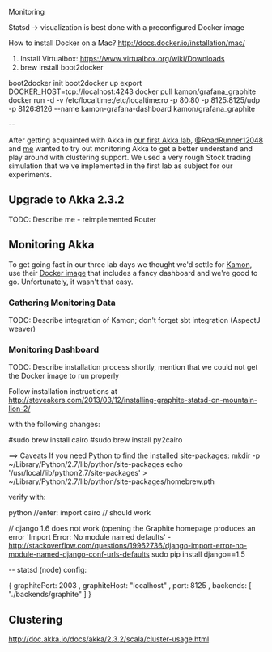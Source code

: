 Monitoring

Statsd -> visualization is best done with a preconfigured Docker image

How to install Docker on a Mac? http://docs.docker.io/installation/mac/

1. Install Virtualbox: https://www.virtualbox.org/wiki/Downloads
2. brew install boot2docker


boot2docker init
boot2docker up
export DOCKER_HOST=tcp://localhost:4243
docker pull kamon/grafana_graphite
docker run -d -v /etc/localtime:/etc/localtime:ro -p 80:80 -p 8125:8125/udp -p 8126:8126 --name kamon-grafana-dashboard kamon/grafana_graphite

--

After getting acquainted with Akka in [our first Akka lab](http://blog.comsysto.com/2014/05/09/reactive-programming-with-akka-and-scala/), [@RoadRunner12048](https://twitter.com/RoadRunner12048) and [me](https://twitter.com/dmitterd) wanted to try out monitoring Akka to get a better understand and play around with clustering support. We used a very rough Stock trading simulation that we've implemented in the first lab as subject for our experiments.

## Upgrade to Akka 2.3.2

TODO: Describe me - reimplemented Router

## Monitoring Akka

To get going fast in our three lab days we thought we'd settle for [Kamon](http://kamon.io/), use their [Docker image](https://github.com/kamon-io/docker-grafana-graphite) that includes a fancy dashboard and we're good to go. Unfortunately, it wasn't that easy.

### Gathering Monitoring Data

TODO: Describe integration of Kamon; don't forget sbt integration (AspectJ weaver)

### Monitoring Dashboard

TODO: Describe installation process shortly, mention that we could not get the Docker image to run properly

Follow installation instructions at http://steveakers.com/2013/03/12/installing-graphite-statsd-on-mountain-lion-2/

with the following changes:

#sudo brew install cairo
#sudo brew install py2cairo

==> Caveats
If you need Python to find the installed site-packages:
  mkdir -p ~/Library/Python/2.7/lib/python/site-packages
  echo '/usr/local/lib/python2.7/site-packages' > ~/Library/Python/2.7/lib/python/site-packages/homebrew.pth

verify with:

python
//enter: import cairo // should work

// django 1.6 does not work (opening the Graphite homepage produces an error 'Import Error: No module named defaults' - http://stackoverflow.com/questions/19962736/django-import-error-no-module-named-django-conf-urls-defaults
sudo pip install django==1.5

--
statsd (node) config:

{
  graphitePort: 2003
, graphiteHost: "localhost"
, port: 8125
, backends: [ "./backends/graphite" ]
}

## Clustering

http://doc.akka.io/docs/akka/2.3.2/scala/cluster-usage.html
